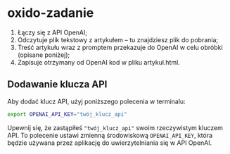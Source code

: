 # oxido-zadanie

1. Łączy się z API OpenAI;
2. Odczytuje plik tekstowy z artykułem – tu znajdziesz plik do pobrania;
3. Treść artykułu wraz z promptem przekazuje do OpenAI w celu obróbki (opisane poniżej);
4. Zapisuje otrzymany od OpenAI kod w pliku artykul.html.

## Dodawanie klucza API

Aby dodać klucz API, użyj poniższego polecenia w terminalu:

```sh
export OPENAI_API_KEY="twój_klucz_api"
```

Upewnij się, że zastąpiłeś `"twój_klucz_api"` swoim rzeczywistym kluczem API. To polecenie ustawi zmienną środowiskową `OPENAI_API_KEY`, która będzie używana przez aplikację do uwierzytelniania się w API OpenAI.